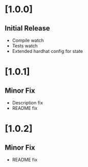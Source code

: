 # [1.0.0]

## Initial Release

- Compile watch
- Tests watch
- Extended hardhat config for state

# [1.0.1]

## Minor Fix

- Description fix
- README fix

# [1.0.2]

## Minor Fix

- README fix
